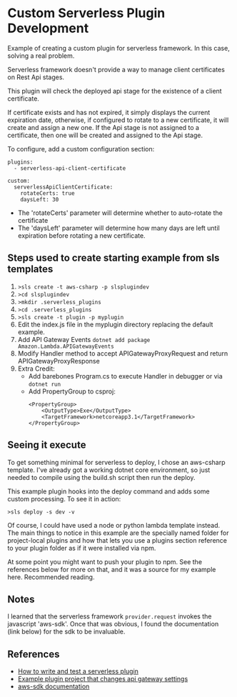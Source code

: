 # Custom Serverless Plugin Development
Example of creating a custom plugin for serverless framework. In this case, solving a real problem.

Serverless framework doesn't provide a way to manage client certificates on Rest Api stages. 

This plugin will check the deployed api stage for the existence of a client certificate. 

If certificate exists and has not expired, it simply displays the current expiration date, otherwise, if configured to rotate to a new certificate, it will create and assign a new one. If the Api stage is not assigned to a certificate, then one will be created and assigned to the Api stage.

To configure, add a custom configuration section:
```
plugins:
  - serverless-api-client-certificate

custom:
  serverlessApiClientCertificate:
    rotateCerts: true
    daysLeft: 30
```
* The 'rotateCerts' parameter will determine whether to auto-rotate the certificate
* The 'daysLeft' parameter will determine how many days are left until expiration before rotating a new certificate.


## Steps used to create starting example from sls templates
1. ```>sls create -t aws-csharp -p slsplugindev```
2. ```>cd slsplugindev```
3. ```>mkdir .serverless_plugins```
4. ```>cd .serverless_plugins```
5. ```>sls create -t plugin -p myplugin```
7. Edit the index.js file in the myplugin directory replacing the default example.
8. Add API Gateway Events ```dotnet add package Amazon.Lambda.APIGatewayEvents```
9. Modify Handler method to accept APIGatewayProxyRequest and return APIGatewayProxyResponse
10. Extra Credit: 
    * Add barebones Program.cs to execute Handler in debugger or via ```dotnet run```
    * Add PropertyGroup to csproj:
        ```
        <PropertyGroup>
            <OutputType>Exe</OutputType>
            <TargetFramework>netcoreapp3.1</TargetFramework>
        </PropertyGroup>
        ```

## Seeing it execute
To get something minimal for serverless to deploy, I chose an aws-csharp template. I've already got a working dotnet
core environment, so just needed to compile using the build.sh script then run the deploy.

This example plugin hooks into the deploy command and adds some custom processing. To see it in action:
```
>sls deploy -s dev -v
```

Of course, I could have used a node or python lambda template instead. The main things to notice in this example
are the specially named folder for project-local plugins and how that lets you use a plugins section reference to your plugin folder as if it were installed via npm.  

At some point you might want to push your plugin to npm. See the references below for more on that, and it was a source for my example here. Recommended reading.

## Notes
I learned that the serverless framework ```provider.request``` invokes the javascript 'aws-sdk'. Once that was
obvious, I found the documentation (link below) for the sdk to be invaluable.

## References
* [How to write and test a serverless plugin](https://dev.to/dvddpl/how-to-write-and-test-a-serverless-plugin-3152)
* [Example plugin project that changes api gateway settings](https://www.twilio.com/blog/2017/10/serverless-framework-plugin-aws-lambda-javascript.html)
* [aws-sdk documentation](https://docs.aws.amazon.com/AWSJavaScriptSDK/latest/AWS/APIGateway.html#updateStage-property)
